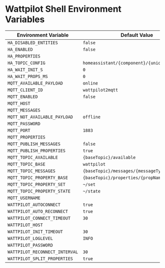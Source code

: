 # Wattpilot Shell Environment Variables

| Environment Variable | Default Value |
|----------------------|---------------|
| `HA_DISABLED_ENTITIES` | `false` |
| `HA_ENABLED` | `false` |
| `HA_PROPERTIES` |  |
| `HA_TOPIC_CONFIG` | `homeassistant/{component}/{uniqueId}/config` |
| `HA_WAIT_INIT_S` | `0` |
| `HA_WAIT_PROPS_MS` | `0` |
| `MQTT_AVAILABLE_PAYLOAD` | `online` |
| `MQTT_CLIENT_ID` | `wattpilot2mqtt` |
| `MQTT_ENABLED` | `false` |
| `MQTT_HOST` |  |
| `MQTT_MESSAGES` |  |
| `MQTT_NOT_AVAILABLE_PAYLOAD` | `offline` |
| `MQTT_PASSWORD` |  |
| `MQTT_PORT` | `1883` |
| `MQTT_PROPERTIES` |  |
| `MQTT_PUBLISH_MESSAGES` | `false` |
| `MQTT_PUBLISH_PROPERTIES` | `true` |
| `MQTT_TOPIC_AVAILABLE` | `{baseTopic}/available` |
| `MQTT_TOPIC_BASE` | `wattpilot` |
| `MQTT_TOPIC_MESSAGES` | `{baseTopic}/messages/{messageType}` |
| `MQTT_TOPIC_PROPERTY_BASE` | `{baseTopic}/properties/{propName}` |
| `MQTT_TOPIC_PROPERTY_SET` | `~/set` |
| `MQTT_TOPIC_PROPERTY_STATE` | `~/state` |
| `MQTT_USERNAME` |  |
| `WATTPILOT_AUTOCONNECT` | `true` |
| `WATTPILOT_AUTO_RECONNECT` | `true` |
| `WATTPILOT_CONNECT_TIMEOUT` | `30` |
| `WATTPILOT_HOST` |  |
| `WATTPILOT_INIT_TIMEOUT` | `30` |
| `WATTPILOT_LOGLEVEL` | `INFO` |
| `WATTPILOT_PASSWORD` |  |
| `WATTPILOT_RECONNECT_INTERVAL` | `30` |
| `WATTPILOT_SPLIT_PROPERTIES` | `true` |
